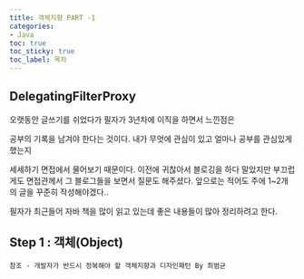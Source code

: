 ```yaml
---
title: 객체지향 PART -1
categories:
- Java
toc: true
toc_sticky: true
toc_label: 목차
---
```






## DelegatingFilterProxy

오랫동안 글쓰기를 쉬었다가 필자가 3년차에 이직을 하면서 느낀점은 

공부의 기록을 남겨야 한다는 것이다.  내가 무엇에 관심이 있고 얼마나 공부를 관심있게 했는지 

세세하기 면접에서 물어보기 때문이다. 이전에 귀찮아서 블로깅을 하다 말았지만 부끄럽게도 면접관께서 그 블로그들을 보면서 질문도 해주셨다. 앞으로는 적어도 주에 1~2개의 글을 꾸준히 작성해야겠다.. 



필자가 최근들어 자바 책을 많이 읽고 있는데 좋은 내용들이 많아 정리하려고 한다.



## Step 1 : 객체(Object)











```
참조 - 개발자가 반드시 정복해야 할 객체지향과 디자인패턴 By 최범균
```

